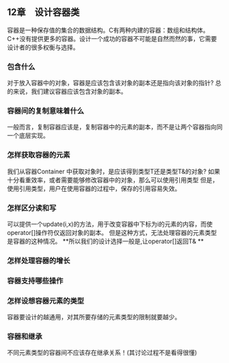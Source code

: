 ## 12章　设计容器类
容器是一种保存值的集合的数据结构。C有两种内建的容器：数组和结构体。C++没有提供更多的容器。设计一个成功的容器不可能是自然而然的事，它需要设计者的很多权衡与选择。

### 包含什么  
对于放入容器中的对象，容器是应该包含该对象的副本还是指向该对象的指针?
总的来说，我们建议容器应该包含对象的副本。

### 容器间的复制意味着什么  
一般而言，复制容器应该是，复制容器中的元素的副本，而不是让两个容器指向同一个底层实现。

### 怎样获取容器的元素  
我们从容器Container<T> 中获取对象时，是应该得到类型T还是类型T&的对象?
如果十分看重效率，或者需要能够修改容器中的对象，那么可以使用引用类型
但是，使用引用类型，用户在使用容器的过程中，保存的引用容易失效。

### 怎样区分读和写  
可以提供一个update(i,x)的方法，用于改变容器中下标为i的元素的内容，而使operator[]操作符仅返回对象的副本。
但是这种方式，无法处理容器的元素类型是容器的这种情况。
**所以我们的设计选择一般是,让operator[]返回T& **

### 怎样处理容器的增长

### 容器支持哪些操作

### 怎样设想容器元素的类型  
容器要设计的越通用，对其所要存储的元素类型的限制就要越少。

### 容器和继承  
不同元素类型的容器间不应该存在继承关系！(其讨论过程不是看得很懂)



